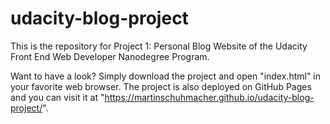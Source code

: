 # udacity-blog-project
This is the repository for Project 1: Personal Blog Website of the Udacity Front End Web Developer Nanodegree Program.

Want to have a look? Simply download the project and open "index.html" in your favorite web browser.
The project is also deployed on GitHub Pages and you can visit it at "https://martinschuhmacher.github.io/udacity-blog-project/".